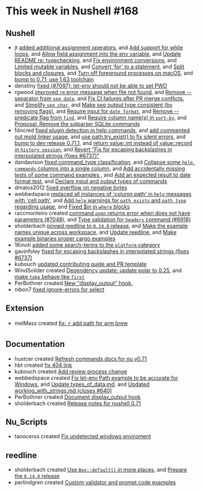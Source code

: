 # This week in Nushell #168

## Nushell

- jt [added additional assignment operators](https://github.com/nushell/nushell/pull/7102), and [Add support for while loops](https://github.com/nushell/nushell/pull/7101), and [Allow field assignment into the env variable](https://github.com/nushell/nushell/pull/7099), and [Update README re: typechecking](https://github.com/nushell/nushell/pull/7094), and [Fix environment conversions](https://github.com/nushell/nushell/pull/7092), and [Limited mutable variables](https://github.com/nushell/nushell/pull/7089), and [Convert 'for' to a statement](https://github.com/nushell/nushell/pull/7086), and [Split blocks and closures](https://github.com/nushell/nushell/pull/7075), and [Turn off foreground processes on macOS](https://github.com/nushell/nushell/pull/7068), and [bump to 0.71, use 1.63 toolchain](https://github.com/nushell/nushell/pull/7061)
- denstiny [fixed (#7097): let-env should not be able to set PWD](https://github.com/nushell/nushell/pull/7100)
- rgwood [improved `rm` error message when file not found](https://github.com/nushell/nushell/pull/7098), and [Remove --separator from `seq date`](https://github.com/nushell/nushell/pull/7096), and [Fix CI failures after PR merge conflicts](https://github.com/nushell/nushell/pull/7072), and [Simplify `seq char`](https://github.com/nushell/nushell/pull/7054), and [Make seq output type consistent (by removing flags)](https://github.com/nushell/nushell/pull/7045), and [Require input for `date format`](https://github.com/nushell/nushell/pull/7043), and [Remove --predicate flag from `find`](https://github.com/nushell/nushell/pull/7042), and [Require column name(s) in `sort-by`](https://github.com/nushell/nushell/pull/7041), and [Proposal: Remove the sqlparser SQLite commands](https://github.com/nushell/nushell/pull/7040)
- fdncred [fixed plugin detection in help commands](https://github.com/nushell/nushell/pull/7088), and [add commented out mold linker usage](https://github.com/nushell/nushell/pull/7081), and [use path.try_exist() to fix silent errors](https://github.com/nushell/nushell/pull/7069), and [bump to dev release 0.71.1](https://github.com/nushell/nushell/pull/7064), and [return value::int instead of value::record in `history session`](https://github.com/nushell/nushell/pull/7049), and [Revert "Fix for escaping backslashes in interpolated strings (fixes #6737)"](https://github.com/nushell/nushell/pull/7038)
- dandavison [fixed command_type classification](https://github.com/nushell/nushell/pull/7074), and [Collapse some `help commands` columns into a single column](https://github.com/nushell/nushell/pull/7052), and [Add accidentally missing tests of some command examples ](https://github.com/nushell/nushell/pull/7035), and [Add an expected result to date format test](https://github.com/nushell/nushell/pull/7031), and [Declare input and output types of commands](https://github.com/nushell/nushell/pull/6796)
- dmatos2012 [fixed overflow on negative bytes](https://github.com/nushell/nushell/pull/7070)
- webbedspace [replaced all instances of 'column path' in `help` messages with 'cell path'](https://github.com/nushell/nushell/pull/7063), and [Add `help` warnings for `path exists` and `path type` regarding usage](https://github.com/nushell/nushell/pull/7062), and [Fixed $in in `where` blocks](https://github.com/nushell/nushell/pull/6976)
- raccmonteiro created [command `open` returns error when does not have parameters (#7048)](https://github.com/nushell/nushell/pull/7058), and [Type validation for `headers` command (#6918)](https://github.com/nushell/nushell/pull/7047)
- sholderbach [pinned reedline to `0.14.0` release](https://github.com/nushell/nushell/pull/7050), and [Make the example names unique across workspace](https://github.com/nushell/nushell/pull/7046), and [Update reedline](https://github.com/nushell/nushell/pull/7023), and [Make example binaries proper cargo examples](https://github.com/nushell/nushell/pull/7019)
- 1Kinoti [added some search-terms to the `platform` category](https://github.com/nushell/nushell/pull/7021)
- gavinfoley [fixed for escaping backslashes in interpolated strings (fixes #6737)](https://github.com/nushell/nushell/pull/7020)
- kubouch [updated contributing guide and PR template](https://github.com/nushell/nushell/pull/7008)
- WindSoilder created [Dependency update: update polar to 0.25](https://github.com/nushell/nushell/pull/6988), and [make `take` behave like `first`](https://github.com/nushell/nushell/pull/6893)
- PerBothner created [New "display_output" hook.](https://github.com/nushell/nushell/pull/6915)
- nibon7 [fixed ignore-errors for select](https://github.com/nushell/nushell/pull/6896)

## Extension

- melMass created [fix: ⚡️ add path for arm brew](https://github.com/nushell/vscode-nushell-lang/pull/68)

## Documentation

- hustcer created [Refresh commands docs for nu v0.71](https://github.com/nushell/nushell.github.io/pull/669)
- hbt created [fix 404 link](https://github.com/nushell/nushell.github.io/pull/668)
- kubouch created [Add review process change](https://github.com/nushell/nushell.github.io/pull/664)
- webbedspace created [Fix let-env Path example to be accurate for Windows](https://github.com/nushell/nushell.github.io/pull/663), and [Update types_of_data.md](https://github.com/nushell/nushell.github.io/pull/661), and [Updated working_with_strings.md (closes #640)](https://github.com/nushell/nushell.github.io/pull/660)
- PerBothner created [Document display_output hook](https://github.com/nushell/nushell.github.io/pull/662)
- sholderbach created [Release notes for nushell 0.71](https://github.com/nushell/nushell.github.io/pull/647)

## Nu_Scripts

- taooceros created [Fix undetected windows enviroment](https://github.com/nushell/nu_scripts/pull/312)

## reedline

- sholderbach created [Use `Box::default()` in more places](https://github.com/nushell/reedline/pull/512), and [Prepare the `0.14.0` release](https://github.com/nushell/reedline/pull/511)
- perlindgren created [Custom validator and prompt code examples](https://github.com/nushell/reedline/pull/500)
